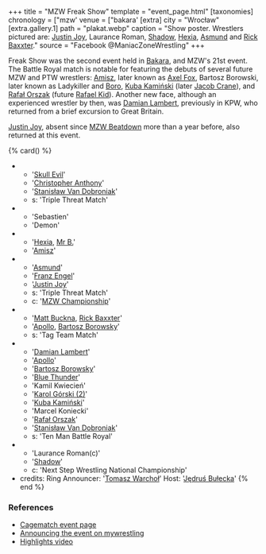+++
title = "MZW Freak Show"
template = "event_page.html"
[taxonomies]
chronology = ["mzw'
venue = ["bakara'
[extra]
city = "Wrocław"
[extra.gallery.1]
path = "plakat.webp"
caption = "Show poster. Wrestlers pictured are: [Justin Joy](@/w/justin-joy.md), Laurance Roman, [Shadow](@/w/shadow.md), [Hexia](@/w/hexia.md), [Asmund](@/w/asmund.md) and [Rick Baxxter](@/w/rick-baxxter.md)."
source = "Facebook @ManiacZoneWrestling"
+++

Freak Show was the second event held in [Bakara](@/v/bakara.md), and MZW's 21st event. The Battle Royal match is notable for featuring the debuts of several future MZW and PTW wrestlers:
[Amisz](@/w/axel-fox.md), later known as [Axel Fox](@/w/axel-fox.md),
Bartosz Borowski, later known as Ladykiller and [Boro](@/w/boro.md),
[Kuba Kamiński](@/w/jacob-crane.md) (later [Jacob Crane](@/w/jacob-crane.md)),
and [Rafał Orszak](@/w/rafael-kid.md) (future [Rafael Kid](@/w/rafael-kid.md)).
Another new face, although an experienced wrestler by then, was [Damian Lambert](@/w/damien-rothschild.md), previously in KPW, who returned from a brief excursion to Great Britain.

[Justin Joy](@/w/justin-joy.md), absent since [MZW Beatdown](@/e/mzw/2016-05-14-mzw-beatdown.md) more than a year before, also returned at this event.


{% card() %}
- - '[Skull Evil](@/w/skull-evil.md)'
  - '[Christopher Anthony](@/w/christopher-anthony.md)'
  - '[Stanisław Van Dobroniak](@/w/stanislaw-van-dobroniak.md)'
  - s: 'Triple Threat Match'
- - 'Sebastien'
  - 'Demon'
- - '[Hexia](@/w/hexia.md), [Mr B.](@/w/mr-b.md)'
  - '[Amisz](@/w/axel-fox.md)'
- - '[Asmund](@/w/asmund.md)'
  - '[Franz Engel](@/w/franz-engel.md)'
  - '[Justin Joy](@/w/justin-joy.md)'
  - s: 'Triple Threat Match'
  - c: '[MZW Championship](@/c/mzw-championship.md)'
- - '[Matt Buckna](@/w/matt-buckna.md), [Rick Baxxter](@/w/rick-baxxter.md)'
  - '[Apollo](@/w/apollo-anderson.md), [Bartosz Borowsky](@/w/boro.md)'
  - s: 'Tag Team Match'
- - '[Damian Lambert](@/w/damien-rothschild.md)'
  - '[Apollo](@/w/apollo-anderson.md)'
  - '[Bartosz Borowsky](@/w/boro.md)'
  - '[Blue Thunder](@/w/blue-thunder.md)'
  - 'Kamil Kwiecień'
  - '[Karol Górski (2)](@/w/madman-charlie.md)'
  - '[Kuba Kamiński](@/w/jacob-crane.md)'
  - 'Marcel Koniecki'
  - '[Rafał Orszak](@/w/rafael-kid.md)'
  - '[Stanisław Van Dobroniak](@/w/stanislaw-van-dobroniak.md)'
  - s: 'Ten Man Battle Royal'
- - 'Laurance Roman(c)'
  - '[Shadow](@/w/shadow.md)'
  - c: 'Next Step Wrestling National Championship'
- credits:
    Ring Announcer: '[Tomasz Warchoł](@/w/tomasz-warchol.md)'
    Host: '[Jędruś Bułecka](@/w/jedrus-bulecka.md)'
{% end %}

### References

* [Cagematch event page](https://www.cagematch.net/?id=1&nr=189507)
* [Announcing the event on mywrestling](https://mywrestling.com.pl/mzw-freak-show-2017-zapowiedz-gali/)
* [Highlights video](https://www.youtube.com/watch?v=h5NtfBJN95k)

